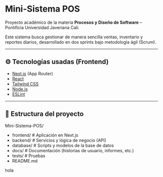 # Mini-Sistema POS

Proyecto académico de la materia **Procesos y Diseño de Software** – Pontificia Universidad Javeriana Cali.  

Este sistema busca gestionar de manera sencilla ventas, inventario y reportes diarios, desarrollado en dos sprints bajo metodología ágil (Scrum).  

---

## ⚙️ Tecnologías usadas (Frontend)
- [Next.js](https://nextjs.org/) (App Router)
- [React](https://react.dev/)
- [Tailwind CSS](https://tailwindcss.com/)  
- [Node.js](https://nodejs.org/)  
- [ESLint](https://eslint.org/)  

---

## 📂 Estructura del proyecto

Mini-Sistema-POS/
- frontend/ # Aplicación en Next.js
- backend/ # Servicios y lógica de negocio (API)
- database/ # Scripts y modelos de la base de datos
- docs/ # Documentación (historias de usuario, informes, etc.)
- tests/ # Pruebas
- README.md


hola